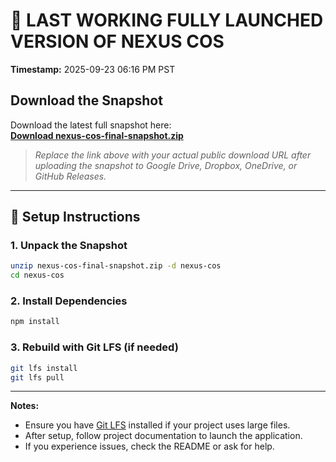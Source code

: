 # 🚨 LAST WORKING FULLY LAUNCHED VERSION OF NEXUS COS

**Timestamp:** 2025-09-23 06:16 PM PST

## Download the Snapshot

Download the latest full snapshot here:  
**[Download nexus-cos-final-snapshot.zip](REPLACE_WITH_PUBLIC_LINK_TO_SNAPSHOT)**

> _Replace the link above with your actual public download URL after uploading the snapshot to Google Drive, Dropbox, OneDrive, or GitHub Releases._

---

## 🚀 Setup Instructions

### 1. Unpack the Snapshot

```bash
unzip nexus-cos-final-snapshot.zip -d nexus-cos
cd nexus-cos
```

### 2. Install Dependencies

```bash
npm install
```

### 3. Rebuild with Git LFS (if needed)

```bash
git lfs install
git lfs pull
```

---

**Notes:**
- Ensure you have [Git LFS](https://git-lfs.github.com/) installed if your project uses large files.
- After setup, follow project documentation to launch the application.
- If you experience issues, check the README or ask for help.